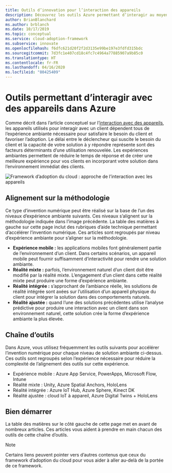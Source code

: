 ```yaml
---
title: Outils d’innovation pour l’interaction des appareils
description: Découvrez les outils Azure permettant d’interagir au moyen d’appareils et d’expériences ambiantes qui améliorent les comportements et l’environnement naturels des clients.
author: BrianBlanchard
ms.author: brblanch
ms.date: 10/17/2019
ms.topic: conceptual
ms.service: cloud-adoption-framework
ms.subservice: innovate
ms.openlocfilehash: f6dfc621d20f2f2d3135e99be197e3fdfd315bdc
ms.sourcegitcommit: 7d3fc1e407cd18c4fc7c4964a77885907a9b85c0
ms.translationtype: HT
ms.contentlocale: fr-FR
ms.lasthandoff: 04/16/2020
ms.locfileid: "80425409"
---
```

# <a name="tools-to-interact-with-devices-in-azure"></a>Outils permettant d’interagir avec des appareils dans Azure

Comme décrit dans l’article conceptuel sur l’[interaction avec des appareils](../considerations/devices.md), les appareils utilisés pour interagir avec un client dépendent tous de l’expérience ambiante nécessaire pour satisfaire le besoin du client et favoriser l’adoption. Le délai entre le déclencheur qui suscite le besoin du client et la capacité de votre solution à y répondre représente sont des facteurs déterminants d’une utilisation renouvelée. Les expériences ambiantes permettent de réduire le temps de réponse et de créer une meilleure expérience pour vos clients en incorporant votre solution dans l’environnement immédiat des clients.

![Framework d’adoption du cloud : approche de l’interaction avec les appareils](../../_images/innovate/ambient-experiences.png)

## <a name="alignment-to-the-methodology"></a>Alignement sur la méthodologie

Ce type d’invention numérique peut être réalisé sur la base de l’un des niveaux d’expérience ambiante suivants. Ces niveaux s’alignent sur la méthodologie indiquée dans l’image précédente. La table des matières à gauche sur cette page inclut des rubriques d’aide technique permettant d’accélérer l’invention numérique. Ces articles sont regroupés par niveau d’expérience ambiante pour s’aligner sur la méthodologie.

- **Expérience mobile :** les applications mobiles font généralement partie de l’environnement d’un client. Dans certains scénarios, un appareil mobile peut fournir suffisamment d’interactivité pour rendre une solution ambiante.
- **Réalité mixte :** parfois, l’environnement naturel d’un client doit être modifié par la réalité mixte. L’engagement d’un client dans cette réalité mixte peut produire une forme d’expérience ambiante.
- **Réalité intégrée :** s’approchant de l’ambiance réelle, les solutions de réalité intégrée sont axées sur l’utilisation d’un appareil physique du client pour intégrer la solution dans des comportements naturels.
- **Réalité ajustée :** quand l’une des solutions précédentes utilise l’analyse prédictive pour produire une interaction avec un client dans son environnement naturel, cette solution crée la forme d’expérience ambiante la plus élevée.

## <a name="toolchain"></a>Chaîne d’outils

Dans Azure, vous utilisez fréquemment les outils suivants pour accélérer l’invention numérique pour chaque niveau de solution ambiante ci-dessus. Ces outils sont regroupés selon l’expérience nécessaire pour réduire la complexité de l’alignement des outils sur cette expérience.

- Expérience mobile : Azure App Service, PowerApps, Microsoft Flow, Intune
- Réalité mixte : Unity, Azure Spatial Anchors, HoloLens
- Réalité intégrée : Azure IoT Hub, Azure Sphere, Kinect DK
- Réalité ajustée : cloud IoT à appareil, Azure Digital Twins + HoloLens

## <a name="get-started"></a>Bien démarrer

La table des matières sur le côté gauche de cette page met en avant de nombreux articles. Ces articles vous aident à prendre en main chacun des outils de cette chaîne d’outils.

> [!NOTE]
> Certains liens peuvent pointer vers d’autres contenus que ceux du framework d’adoption du cloud pour vous aider à aller au-delà de la portée de ce framework.
